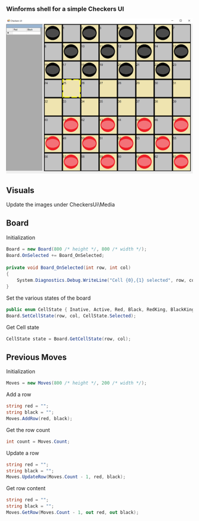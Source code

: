 ### Winforms shell for a simple Checkers UI

![main](https://github.com/speedyjeff/checkersui/blob/master/Media/main.png)


## Visuals

Update the images under CheckersUi\Media

## Board

Initialization
```C#
Board = new Board(800 /* height */, 800 /* width */);
Board.OnSelected += Board_OnSelected;

private void Board_OnSelected(int row, int col)
{
    System.Diagnostics.Debug.WriteLine("Cell {0},{1} selected", row, col);
}
```

Set the various states of the board
```C#
public enum CellState { Inative, Active, Red, Black, RedKing, BlackKing, Selected };
Board.SetCellState(row, col, CellState.Selected);
```

Get Cell state
```C#
CellState state = Board.GetCellState(row, col);
```

## Previous Moves

Initialization
```C#
Moves = new Moves(800 /* height */, 200 /* width */);
```

Add a row
```C#
string red = "";
string black = "";
Moves.AddRow(red, black);
```

Get the row count
```C#
int count = Moves.Count;
```

Update a row
```C#
string red = "";
string black = "";
Moves.UpdateRow(Moves.Count - 1, red, black);
```

Get row content
```C#
string red = "";
string black = "";
Moves.GetRow(Moves.Count - 1, out red, out black);
```